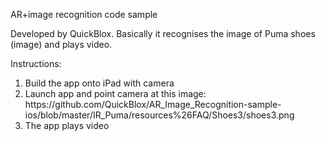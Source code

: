 AR+image recognition code sample

Developed by QuickBlox. Basically it recognises the image of Puma shoes (image) and plays video.

Instructions:
<ol>
<li> Build the app onto iPad with camera</li>
<li> Launch app and point camera at this image: https://github.com/QuickBlox/AR_Image_Recognition-sample-ios/blob/master/IR_Puma/resources%26FAQ/Shoes3/shoes3.png  </li>
<li>The app plays video</li>
</ol>